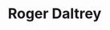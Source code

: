 ---
title: "Roger Daltrey"
summary: "British vocalist, and actor who is best known as the founder, and lead singer of . He began his parallel solo work in the early-1970s, and has acted in a large number of roles in film, theatre, and on television. Born: 1st March 1944, in Hammersmith, London, England."
image: "roger-daltrey.jpg"
apple_music_artist_url: "None"
---